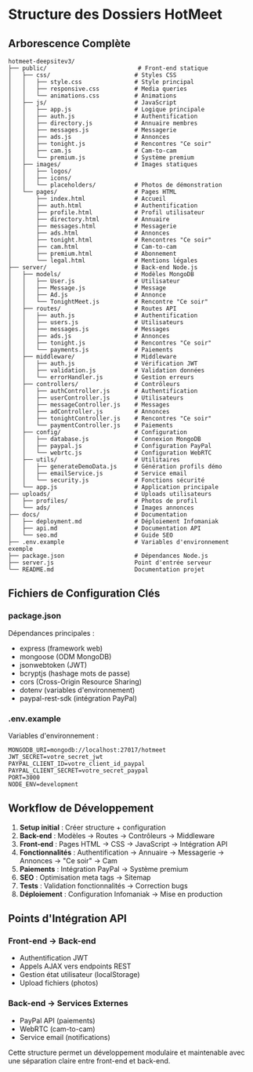 # Structure des Dossiers HotMeet

## Arborescence Complète

```
hotmeet-deepsitev3/
├── public/                          # Front-end statique
│   ├── css/                        # Styles CSS
│   │   ├── style.css               # Style principal
│   │   ├── responsive.css          # Media queries
│   │   └── animations.css          # Animations
│   ├── js/                         # JavaScript
│   │   ├── app.js                  # Logique principale
│   │   ├── auth.js                 # Authentification
│   │   ├── directory.js            # Annuaire membres
│   │   ├── messages.js             # Messagerie
│   │   ├── ads.js                  # Annonces
│   │   ├── tonight.js              # Rencontres "Ce soir"
│   │   ├── cam.js                  # Cam-to-cam
│   │   └── premium.js              # Système premium
│   ├── images/                     # Images statiques
│   │   ├── logos/
│   │   ├── icons/
│   │   └── placeholders/           # Photos de démonstration
│   └── pages/                      # Pages HTML
│       ├── index.html              # Accueil
│       ├── auth.html               # Authentification
│       ├── profile.html            # Profil utilisateur
│       ├── directory.html          # Annuaire
│       ├── messages.html           # Messagerie
│       ├── ads.html                # Annonces
│       ├── tonight.html            # Rencontres "Ce soir"
│       ├── cam.html                # Cam-to-cam
│       ├── premium.html            # Abonnement
│       └── legal.html              # Mentions légales
├── server/                         # Back-end Node.js
│   ├── models/                     # Modèles MongoDB
│   │   ├── User.js                 # Utilisateur
│   │   ├── Message.js              # Message
│   │   ├── Ad.js                   # Annonce
│   │   └── TonightMeet.js          # Rencontre "Ce soir"
│   ├── routes/                     # Routes API
│   │   ├── auth.js                 # Authentification
│   │   ├── users.js                # Utilisateurs
│   │   ├── messages.js             # Messages
│   │   ├── ads.js                  # Annonces
│   │   ├── tonight.js              # Rencontres "Ce soir"
│   │   └── payments.js             # Paiements
│   ├── middleware/                 # Middleware
│   │   ├── auth.js                 # Vérification JWT
│   │   ├── validation.js           # Validation données
│   │   └── errorHandler.js         # Gestion erreurs
│   ├── controllers/                # Contrôleurs
│   │   ├── authController.js       # Authentification
│   │   ├── userController.js       # Utilisateurs
│   │   ├── messageController.js    # Messages
│   │   ├── adController.js         # Annonces
│   │   ├── tonightController.js    # Rencontres "Ce soir"
│   │   └── paymentController.js    # Paiements
│   ├── config/                     # Configuration
│   │   ├── database.js             # Connexion MongoDB
│   │   ├── paypal.js               # Configuration PayPal
│   │   └── webrtc.js               # Configuration WebRTC
│   ├── utils/                      # Utilitaires
│   │   ├── generateDemoData.js     # Génération profils démo
│   │   ├── emailService.js         # Service email
│   │   └── security.js             # Fonctions sécurité
│   └── app.js                      # Application principale
├── uploads/                        # Uploads utilisateurs
│   ├── profiles/                   # Photos de profil
│   └── ads/                        # Images annonces
├── docs/                           # Documentation
│   ├── deployment.md               # Déploiement Infomaniak
│   ├── api.md                      # Documentation API
│   └── seo.md                      # Guide SEO
├── .env.example                    # Variables d'environnement exemple
├── package.json                    # Dépendances Node.js
├── server.js                       Point d'entrée serveur
└── README.md                       Documentation projet
```

## Fichiers de Configuration Clés

### package.json
Dépendances principales :
- express (framework web)
- mongoose (ODM MongoDB)
- jsonwebtoken (JWT)
- bcryptjs (hashage mots de passe)
- cors (Cross-Origin Resource Sharing)
- dotenv (variables d'environnement)
- paypal-rest-sdk (intégration PayPal)

### .env.example
Variables d'environnement :
```
MONGODB_URI=mongodb://localhost:27017/hotmeet
JWT_SECRET=votre_secret_jwt
PAYPAL_CLIENT_ID=votre_client_id_paypal
PAYPAL_CLIENT_SECRET=votre_secret_paypal
PORT=3000
NODE_ENV=development
```

## Workflow de Développement

1. **Setup initial** : Créer structure + configuration
2. **Back-end** : Modèles → Routes → Contrôleurs → Middleware
3. **Front-end** : Pages HTML → CSS → JavaScript → Intégration API
4. **Fonctionnalités** : Authentification → Annuaire → Messagerie → Annonces → "Ce soir" → Cam
5. **Paiements** : Intégration PayPal → Système premium
6. **SEO** : Optimisation meta tags → Sitemap
7. **Tests** : Validation fonctionnalités → Correction bugs
8. **Déploiement** : Configuration Infomaniak → Mise en production

## Points d'Intégration API

### Front-end → Back-end
- Authentification JWT
- Appels AJAX vers endpoints REST
- Gestion état utilisateur (localStorage)
- Upload fichiers (photos)

### Back-end → Services Externes
- PayPal API (paiements)
- WebRTC (cam-to-cam)
- Service email (notifications)

Cette structure permet un développement modulaire et maintenable avec une séparation claire entre front-end et back-end.